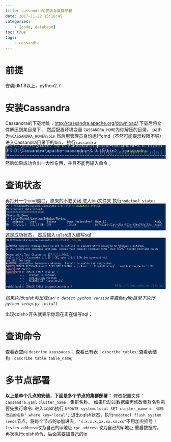 ```yaml
---
title: cassandra的安装与集群部署
date: 2017-11-22 15:18:45
categories: 
	- [code, database]
toc: true
tags: 
	- cassandra
---
```


# 前提
安装jdk1.8以上，python2.7

<!-- more -->

# 安装Cassandra
Cassandra的下载地址：http://cassandra.apache.org/download/
下载后将文件解压到某目录下，
然后配置环境变量
`CASSANDRA_HOME`为你解压的目录，
path为`%CASSANDRA_HOME%\bin`
然后用管理员身份运行cmd（不然可能提示权限不够）
进入Cassandra目录下的bin，
执行`cassandra`
![执行cassandrs](https://raw.githubusercontent.com/liunaijie/images/master/SouthEast.png)
然后如果成功会出一大堆东西，并且不能再输入命令；
# 查询状态
再打开一个cmd窗口，原来的不要关闭
进入bin文件夹
执行`nodetool status`
![nodetool status](https://raw.githubusercontent.com/liunaijie/images/master/nodetool.png)
这是成功状态，
然后输入`cqlsh`进入编写sql
![执行cqlsh](https://raw.githubusercontent.com/liunaijie/images/master/cqlsh.png)

*如果执行cqlsh时出现`Can't detect python version`需要到pylib目录下执行`python setup.py install`*

出现cqlsh>开头就表示你现在正在编写sql；
# 查询命令
查看表空间 `describe keyspaces`；
查看已有表：`describe tables`;
查看表结构：`describe table table_name`;

# 多节点部署

**以上是单个几点的安装，下面是多个节点的集群部署：**
修改配置文件：`cassandra.yaml`
`cluster_name`：集群名称。
如果启动过数据库再修改集群名称需要先执行命令:
进入cqlsh执行
`UPDATE system.local SET cluster_name = '你修改后的名称' where key='local';`
退出cqlsh状态，执行`nodetool flush system`
`seeds`节点，将每个节点的ip加进去，`"x.x.x.x,xx.xx.xx.xx"`不用加尖括号！
`listen_address`改为自己的ip地址
`rpc_address`改为自己的ip地址
重启数据库。
再次执行cqlsh命令，后面需要加自己的ip